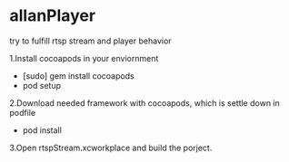 # allanPlayer
try to fulfill rtsp stream and player behavior


1.Install cocoapods in  your enviornment

- [sudo] gem install cocoapods
- pod setup

2.Download needed framework with cocoapods, which is settle down in podfile

- pod install

3.Open rtspStream.xcworkplace and build the porject.

